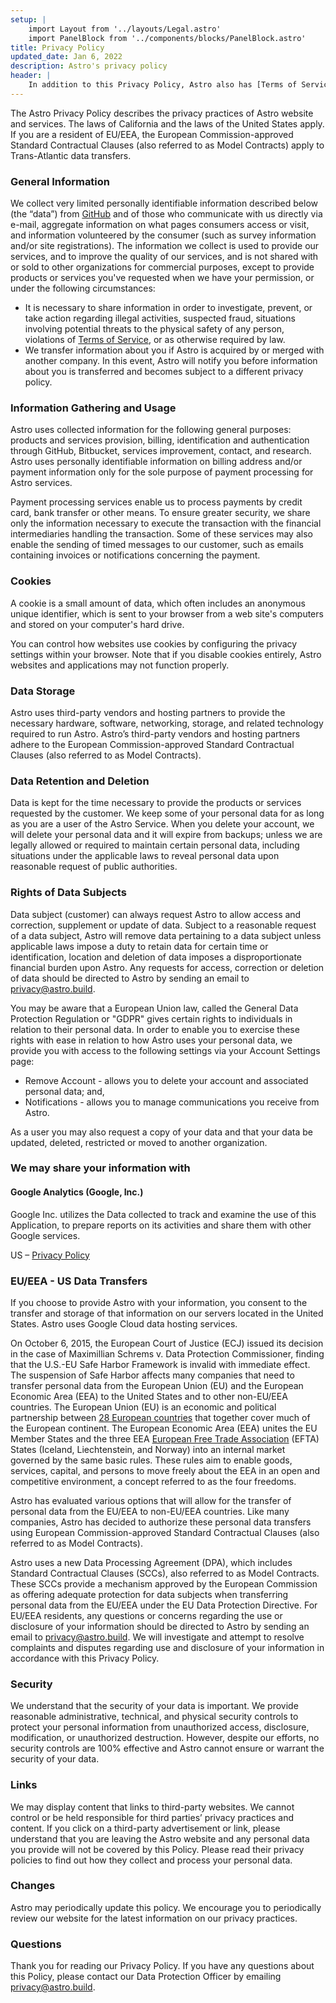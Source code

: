 ```yaml
---
setup: |
    import Layout from '../layouts/Legal.astro'
    import PanelBlock from '../components/blocks/PanelBlock.astro'
title: Privacy Policy
updated_date: Jan 6, 2022
description: Astro's privacy policy
header: |
    In addition to this Privacy Policy, Astro also has [Terms of Service](/terms).
---
```


The Astro Privacy Policy describes the privacy practices of Astro website and services. The laws of California and the laws of the United States apply. If you are a resident of EU/EEA, the European Commission-approved Standard Contractual Clauses (also referred to as Model Contracts) apply to Trans-Atlantic data transfers.

### General Information

We collect very limited personally identifiable information described below (the “data”) from [GitHub](https://help.github.com/articles/github-privacy-policy/) and of those who communicate with us directly via e-mail, aggregate information on what pages consumers access or visit, and information volunteered by the consumer (such as survey information and/or site registrations). The information we collect is used to provide our services, and to improve the quality of our services, and is not shared with or sold to other organizations for commercial purposes, except to provide products or services you've requested when we have your permission, or under the following circumstances:

- It is necessary to share information in order to investigate, prevent, or take action regarding illegal activities, suspected fraud, situations involving potential threats to the physical safety of any person, violations of [Terms of Service](/terms), or as otherwise required by law.
- We transfer information about you if Astro is acquired by or merged with another company. In this event, Astro will notify you before information about you is transferred and becomes subject to a different privacy policy.


### Information Gathering and Usage

Astro uses collected information for the following general purposes: products and services provision, billing, identification and authentication through GitHub, Bitbucket, services improvement, contact, and research. Astro uses personally identifiable information on billing address and/or payment information only for the sole purpose of payment processing for Astro services.

Payment processing services enable us to process payments by credit card, bank transfer or other means. To ensure greater security, we share only the information necessary to execute the transaction with the financial intermediaries handling the transaction. Some of these services may also enable the sending of timed messages to our customer, such as emails containing invoices or notifications concerning the payment.

### Cookies

A cookie is a small amount of data, which often includes an anonymous unique identifier, which is sent to your browser from a web site's computers and stored on your computer's hard drive.

You can control how websites use cookies by configuring the privacy settings within your browser. Note that if you disable cookies entirely, Astro websites and applications may not function properly.

### Data Storage

Astro uses third-party vendors and hosting partners to provide the necessary hardware, software, networking, storage, and related technology required to run Astro. Astro’s third-party vendors and hosting partners adhere to the European Commission-approved Standard Contractual Clauses (also referred to as Model Contracts).

### Data Retention and Deletion

Data is kept for the time necessary to provide the products or services requested by the customer. We keep some of your personal data for as long as you are a user of the Astro Service. When you delete your account, we will delete your personal data and it will expire from backups; unless we are legally allowed or required to maintain certain personal data, including situations under the applicable laws to reveal personal data upon reasonable request of public authorities.

### Rights of Data Subjects

Data subject (customer) can always request Astro to allow access and correction, supplement or update of data. Subject to a reasonable request of a data subject, Astro will remove data pertaining to a data subject unless applicable laws impose a duty to retain data for certain time or identification, location and deletion of data imposes a disproportionate financial burden upon Astro. Any requests for access, correction or deletion of data should be directed to Astro by sending an email to [privacy@astro.build](mailto:privacy@astro.build).

You may be aware that a European Union law, called the General Data Protection Regulation or "GDPR" gives certain rights to individuals in relation to their personal data. In order to enable you to exercise these rights with ease in relation to how Astro uses your personal data, we provide you with access to the following settings via your Account Settings page:


- Remove Account - allows you to delete your account and associated personal data; and,
- Notifications - allows you to manage communications you receive from Astro.

As a user you may also request a copy of your data and that your data be updated, deleted, restricted or moved to another organization.

### We may share your information with

<PanelBlock>
    
#### Google Analytics (Google, Inc.)
    
Google Inc. utilizes the Data collected to track and examine the use of this Application, to prepare reports on its activities and share them with other Google services.

US – [Privacy Policy](https://www.google.com/intl/en/policies/privacy/)

</PanelBlock>

### EU/EEA - US Data Transfers

If you choose to provide Astro with your information, you consent to the transfer and storage of that information on our servers located in the United States. Astro uses Google Cloud data hosting services.

On October 6, 2015, the European Court of Justice (ECJ) issued its decision in the case of Maximillian Schrems v. Data Protection Commissioner, finding that the U.S.-EU Safe Harbor Framework is invalid with immediate effect. The suspension of Safe Harbor affects many companies that need to transfer personal data from the European Union (EU) and the European Economic Area (EEA) to the United States and to other non-EU/EEA countries. The European Union (EU) is an economic and political partnership between [28 European countries](http://europa.eu/about-eu/countries/member-countries/index_en.htm) that together cover much of the European continent. The European Economic Area (EEA) unites the EU Member States and the three EEA [European Free Trade Association](http://www.efta.int/about-efta/european-free-trade-association) (EFTA) States (Iceland, Liechtenstein, and Norway) into an internal market governed by the same basic rules. These rules aim to enable goods, services, capital, and persons to move freely about the EEA in an open and competitive environment, a concept referred to as the four freedoms.

Astro has evaluated various options that will allow for the transfer of personal data from the EU/EEA to non-EU/EEA countries. Like many companies, Astro has decided to authorize these personal data transfers using European Commission-approved Standard Contractual Clauses (also referred to as Model Contracts).

Astro uses a new Data Processing Agreement (DPA), which includes Standard Contractual Clauses (SCCs), also referred to as Model Contracts. These SCCs provide a mechanism approved by the European Commission as offering adequate protection for data subjects when transferring personal data from the EU/EEA under the EU Data Protection Directive. For EU/EEA residents, any questions or concerns regarding the use or disclosure of your information should be directed to Astro by sending an email to [privacy@astro.build](mailto:privacy@astro.build). We will investigate and attempt to resolve complaints and disputes regarding use and disclosure of your information in accordance with this Privacy Policy.

### Security

We understand that the security of your data is important. We provide reasonable administrative, technical, and physical security controls to protect your personal information from unauthorized access, disclosure, modification, or unauthorized destruction. However, despite our efforts, no security controls are 100% effective and Astro cannot ensure or warrant the security of your data.

### Links

We may display content that links to third-party websites. We cannot control or be held responsible for third parties’ privacy practices and content. If you click on a third-party advertisement or link, please understand that you are leaving the Astro website and any personal data you provide will not be covered by this Policy. Please read their privacy policies to find out how they collect and process your personal data.

### Changes

Astro may periodically update this policy. We encourage you to periodically review our website for the latest information on our privacy practices.


### Questions

Thank you for reading our Privacy Policy. If you have any questions about this Policy, please contact our Data Protection Officer by emailing [privacy@astro.build](mailto:privacy@astro.build).
